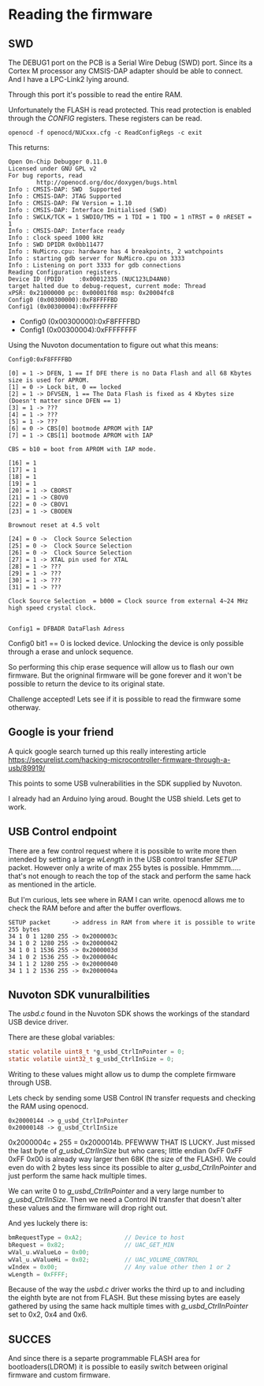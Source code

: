 # Reading the firmware

## SWD

The DEBUG1 port on the PCB is a Serial Wire Debug (SWD) port. Since its a Cortex M processor any CMSIS-DAP adapter should be able to connect. And I have a LPC-Link2 lying around.

Through this port it's possible to read the entire RAM. 

Unfortunately the FLASH is read protected. This read protection is enabled through the *CONFIG* registers. These registers can be read.

```shell
openocd -f openocd/NUCxxx.cfg -c ReadConfigRegs -c exit
```

This returns:

```shell
Open On-Chip Debugger 0.11.0
Licensed under GNU GPL v2
For bug reports, read
        http://openocd.org/doc/doxygen/bugs.html
Info : CMSIS-DAP: SWD  Supported
Info : CMSIS-DAP: JTAG Supported
Info : CMSIS-DAP: FW Version = 1.10
Info : CMSIS-DAP: Interface Initialised (SWD)
Info : SWCLK/TCK = 1 SWDIO/TMS = 1 TDI = 1 TDO = 1 nTRST = 0 nRESET = 1
Info : CMSIS-DAP: Interface ready
Info : clock speed 1000 kHz
Info : SWD DPIDR 0x0bb11477
Info : NuMicro.cpu: hardware has 4 breakpoints, 2 watchpoints
Info : starting gdb server for NuMicro.cpu on 3333
Info : Listening on port 3333 for gdb connections
Reading Configuration registers.
Device ID (PDID)    :0x00012335 (NUC123LD4AN0)
target halted due to debug-request, current mode: Thread 
xPSR: 0x21000000 pc: 0x00001f08 msp: 0x20004fc8
Config0 (0x00300000):0xF8FFFFBD
Config1 (0x00300004):0xFFFFFFFF
```

- Config0 (0x00300000):0xF8FFFFBD 
- Config1 (0x00300004):0xFFFFFFFF

Using the Nuvoton documentation to figure out what this means:

```
Config0:0xF8FFFFBD

[0] = 1 -> DFEN, 1 == If DFE there is no Data Flash and all 68 Kbytes size is used for APROM.
[1] = 0 -> Lock bit, 0 == locked
[2] = 1 -> DFVSEN, 1 == The Data Flash is fixed as 4 Kbytes size (Doesn't matter since DFEN == 1)
[3] = 1 -> ???
[4] = 1 -> ???
[5] = 1 -> ???
[6] = 0 -> CBS[0] bootmode APROM with IAP
[7] = 1 -> CBS[1] bootmode APROM with IAP

CBS = b10 = boot from APROM with IAP mode.

[16] = 1
[17] = 1
[18] = 1
[19] = 1
[20] = 1 -> CBORST
[21] = 1 -> CBOV0
[22] = 0 -> CBOV1
[23] = 1 -> CBODEN

Brownout reset at 4.5 volt

[24] = 0 ->  Clock Source Selection 
[25] = 0 ->  Clock Source Selection 
[26] = 0 ->  Clock Source Selection 
[27] = 1 -> XTAL pin used for XTAL
[28] = 1 -> ???
[29] = 1 -> ???
[30] = 1 -> ??? 
[31] = 1 -> ??? 

Clock Source Selection  = b000 = Clock source from external 4~24 MHz high speed crystal clock.


Config1 = DFBADR DataFlash Adress
```

Config0 bit1 == 0 is locked device. Unlocking the device is only possible through a erase and unlock sequence. 

So performing this chip erase sequence will allow us to flash our own firmware. But the origninal firmware will be gone forever and it won't be possible to return the device to its original state.

Challenge accepted! Lets see if it is possible to read the firmware some otherway.


## Google is your friend

 A quick google search turned up this really interesting article https://securelist.com/hacking-microcontroller-firmware-through-a-usb/89919/

 This points to some USB vulnerabilities in the SDK supplied by Nuvoton. 

 I already had an Arduino lying aroud. Bought the USB shield. Lets get to work.


 ## USB Control endpoint

There are a few control request where it is possible to write more then intended by setting a large *wLength* in the USB control transfer *SETUP* packet. However only a write of max 255 bytes is possible. Hmmmm..... that's not enough to reach the top of the stack and perform the same hack as mentioned in the article.

But I'm curious, lets see where in RAM I can write. openocd allows me to check the RAM before and after the buffer overflows.

```
SETUP packet      -> address in RAM from where it is possible to write 255 bytes
34 1 0 1 1280 255 -> 0x2000003c
34 1 0 2 1280 255 -> 0x20000042
34 1 0 1 1536 255 -> 0x2000003d
34 1 0 2 1536 255 -> 0x2000004c
34 1 1 2 1280 255 -> 0x20000040
34 1 1 2 1536 255 -> 0x2000004a
```


## Nuvoton SDK vunuralbilities

The *usbd.c* found in the Nuvoton SDK shows the workings of the standard USB device driver.

There are these global variables: 

```c
static volatile uint8_t *g_usbd_CtrlInPointer = 0;
static volatile uint32_t g_usbd_CtrlInSize = 0;
```

Writing to these values might allow us to dump the complete firmware through USB.

Lets check by sending some USB Control IN transfer requests and checking the RAM using openocd. 

```
0x20000144 -> g_usbd_CtrlInPointer
0x20000148 -> g_usbd_CtrlInSize
```

0x2000004c + 255 = 0x2000014b. PFEWWW THAT IS LUCKY. Just missed the last byte of *g_usbd_CtrlInSize* but who cares; little endian 0xFF 0xFF 0xFF 0x00 is already way larger then 68K (the size of the FLASH). We could even do with 2 bytes less since its possible to alter *g_usbd_CtrlInPointer* and just perform the same hack multiple times.  

We can write 0 to *g_usbd_CtrlInPointer* and a very large number to *g_usbd_CtrlInSize*. Then we need a Control IN transfer that doesn't alter these values and the firmware will drop right out.

And yes luckely there is:

```c
bmRequestType = 0xA2;            // Device to host
bRequest = 0x82;                 // UAC_GET_MIN
wVal_u.wValueLo = 0x00;          
wVal_u.wValueHi = 0x02;          // UAC_VOLUME_CONTROL
wIndex = 0x00;                   // Any value other then 1 or 2
wLength = 0xFFFF;
```

Because of the way the *usbd.c* driver works the third up to and including the eighth byte are not from FLASH. But these missing bytes are easely gathered by using the same hack multiple times with *g_usbd_CtrlInPointer* set to 0x2, 0x4 and 0x6.


## SUCCES

And since there is a separte programmable FLASH area for bootloaders(LDROM) it is possible to easily switch between original firmware and custom firmware.


